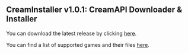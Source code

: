 ## CreamInstaller v1.0.1: CreamAPI Downloader & Installer
You can download the latest release by clicking [here](https://github.com/pointfeev/CreamInstaller/releases/latest/download/CreamInstaller.zip).

You can find a list of supported games and their files [here](https://mega.nz/folder/45YBwIxZ#fsZNZZu9twY2PVLgrB86fA).
